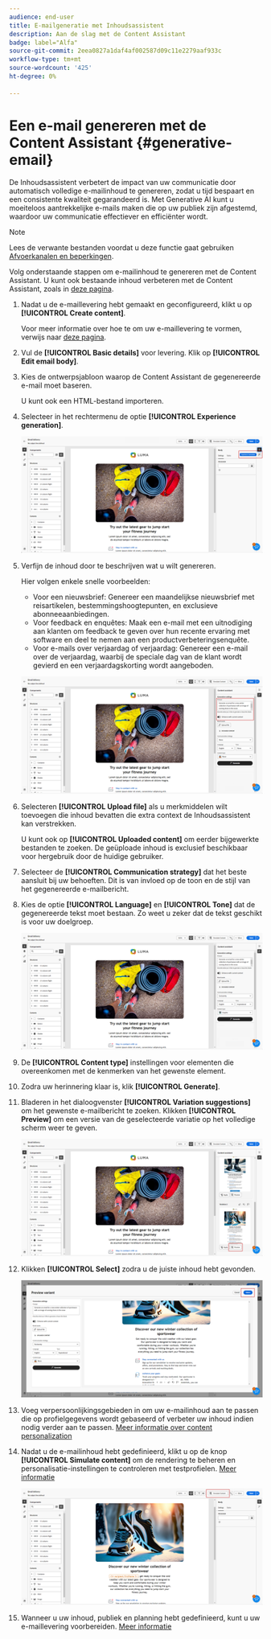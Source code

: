 ```yaml
---
audience: end-user
title: E-mailgeneratie met Inhoudsassistent
description: Aan de slag met de Content Assistant
badge: label="Alfa"
source-git-commit: 2eea0827a1daf4af002587d09c11e2279aaf933c
workflow-type: tm+mt
source-wordcount: '425'
ht-degree: 0%

---
```


# Een e-mail genereren met de Content Assistant {#generative-email}

De Inhoudsassistent verbetert de impact van uw communicatie door automatisch volledige e-mailinhoud te genereren, zodat u tijd bespaart en een consistente kwaliteit gegarandeerd is. Met Generative AI kunt u moeiteloos aantrekkelijke e-mails maken die op uw publiek zijn afgestemd, waardoor uw communicatie effectiever en efficiënter wordt.

>[!NOTE]
>
>Lees de verwante bestanden voordat u deze functie gaat gebruiken [Afvoerkanalen en beperkingen](generative-gs.md#guardrails-and-limitations).


Volg onderstaande stappen om e-mailinhoud te genereren met de Content Assistant. U kunt ook bestaande inhoud verbeteren met de Content Assistant, zoals in [deze pagina](generative-content.md).

1. Nadat u de e-maillevering hebt gemaakt en geconfigureerd, klikt u op **[!UICONTROL Create content]**.

   Voor meer informatie over hoe te om uw e-maillevering te vormen, verwijs naar [deze pagina](../content/create-email-content.md).

1. Vul de **[!UICONTROL Basic details]** voor levering. Klik op **[!UICONTROL Edit email body]**.

1. Kies de ontwerpsjabloon waarop de Content Assistant de gegenereerde e-mail moet baseren.

   U kunt ook een HTML-bestand importeren.

1. Selecteer in het rechtermenu de optie **[!UICONTROL Experience generation]**.

   ![](assets/email-genai-1.png)

1. Verfijn de inhoud door te beschrijven wat u wilt genereren.

   Hier volgen enkele snelle voorbeelden:

   * Voor een nieuwsbrief: Genereer een maandelijkse nieuwsbrief met reisartikelen, bestemmingshoogtepunten, en exclusieve abonneeaanbiedingen.
   * Voor feedback en enquêtes: Maak een e-mail met een uitnodiging aan klanten om feedback te geven over hun recente ervaring met software en deel te nemen aan een productverbeteringsenquête.
   * Voor e-mails over verjaardag of verjaardag: Genereer een e-mail over de verjaardag, waarbij de speciale dag van de klant wordt gevierd en een verjaardagskorting wordt aangeboden.

   ![](assets/email-genai-2.png)

1. Selecteren **[!UICONTROL Upload file]** als u merkmiddelen wilt toevoegen die inhoud bevatten die extra context de Inhoudsassistent kan verstrekken.

   U kunt ook op **[!UICONTROL Uploaded content]** om eerder bijgewerkte bestanden te zoeken. De geüploade inhoud is exclusief beschikbaar voor hergebruik door de huidige gebruiker.

1. Selecteer de **[!UICONTROL Communication strategy]** dat het beste aansluit bij uw behoeften. Dit is van invloed op de toon en de stijl van het gegenereerde e-mailbericht.

1. Kies de optie **[!UICONTROL Language]** en **[!UICONTROL Tone]** dat de gegenereerde tekst moet bestaan. Zo weet u zeker dat de tekst geschikt is voor uw doelgroep.

   ![](assets/email-genai-3.png)

1. De **[!UICONTROL Content type]** instellingen voor elementen die overeenkomen met de kenmerken van het gewenste element.

1. Zodra uw herinnering klaar is, klik **[!UICONTROL Generate]**.

1. Bladeren in het dialoogvenster **[!UICONTROL Variation suggestions]** om het gewenste e-mailbericht te zoeken. Klikken **[!UICONTROL Preview]** om een versie van de geselecteerde variatie op het volledige scherm weer te geven.

   ![](assets/email-genai-4.png)

1. Klikken **[!UICONTROL Select]** zodra u de juiste inhoud hebt gevonden.

   ![](assets/email-genai-5.png)

1. Voeg verpersoonlijkingsgebieden in om uw e-mailinhoud aan te passen die op profielgegevens wordt gebaseerd of verbeter uw inhoud indien nodig verder aan te passen. [Meer informatie over content personalization](../personalization/personalize.md)

1. Nadat u de e-mailinhoud hebt gedefinieerd, klikt u op de knop **[!UICONTROL Simulate content]** om de rendering te beheren en personalisatie-instellingen te controleren met testprofielen.  [Meer informatie](../preview-test/preview-content.md)

   ![](assets/email-genai-6.png)

1. Wanneer u uw inhoud, publiek en planning hebt gedefinieerd, kunt u uw e-maillevering voorbereiden. [Meer informatie](../monitor/prepare-send.md)



